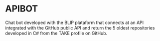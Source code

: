 # APIBOT
Chat bot developed with the BLIP plataform that connects at an API integrated with the GitHub public API and return the 5 oldest repositories developed in C# from the TAKE profile on GitHub.
